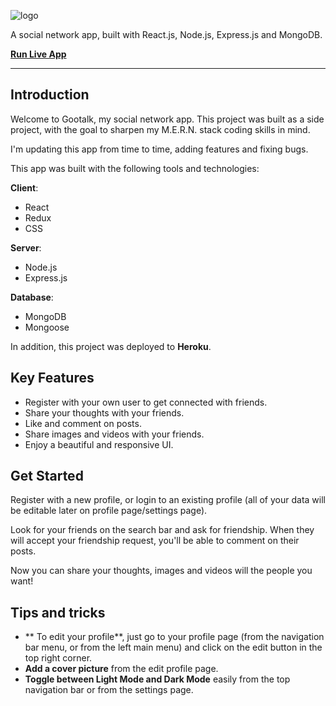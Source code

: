 ![logo](https://res.cloudinary.com/dxpwvpv56/image/upload/v1666300844/gootalk-logo-smaller_j29k0y.png "logo")

A social network app, built with React.js, Node.js, Express.js and MongoDB.

**[Run Live App](http://gootalk.herokuapp.com "Run Live App")**

---

## Introduction

Welcome to Gootalk, my social network app.
This project was built as a side project, with the goal to sharpen my M.E.R.N. stack coding skills in mind.

I'm updating this app from time to time, adding features and fixing bugs.

This app was built with the following tools and technologies:

**Client**:

- React
- Redux
- CSS

**Server**:

- Node.js
- Express.js

**Database**:

- MongoDB
- Mongoose

In addition, this project was deployed to **Heroku**.

## Key Features

- Register with your own user to get connected with friends.
- Share your thoughts with your friends.
- Like and comment on posts.
- Share images and videos with your friends.
- Enjoy a beautiful and responsive UI.

## Get Started

Register with a new profile, or login to an existing profile (all of your data will be editable later on profile page/settings page).

Look for your friends on the search bar and ask for friendship.
When they will accept your friendship request, you'll be able to comment on their posts.

Now you can share your thoughts, images and videos will the people you want!

## Tips and tricks

- ** To edit your profile**, just go to your profile page (from the navigation bar menu, or from the left main menu) and click on the edit button in the top right corner.
- **Add a cover picture** from the edit profile page.
- **Toggle between Light Mode and Dark Mode** easily from the top navigation bar or from the settings page.

